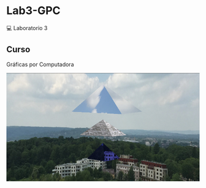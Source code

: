 # Lab3-GPC
💻 Laboratorio 3
## Curso
Gráficas por Computadora

![Image text](https://github.com/carrillo21108/Lab3-GPC/blob/main/screenshot.png)
